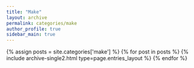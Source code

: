```yaml
---
title: "Make"
layout: archive
permalink: categories/make
author_profile: true
sidebar_main: true
---
```


{% assign posts = site.categories['make'] %}
{% for post in posts %} {% include archive-single2.html type=page.entries_layout %} {% endfor %}